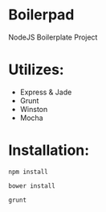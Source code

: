 Boilerpad
=========

NodeJS Boilerplate Project

Utilizes:
=========

+ Express & Jade
+ Grunt
+ Winston
+ Mocha


Installation:
==============
``npm install``

``bower install``

``grunt``

